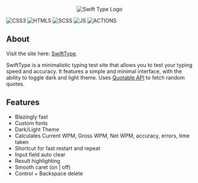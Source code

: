 <p align="center">
  <img src="https://github.com/HauseMasterZ/swift-type/assets/113833707/642fd9c4-6a83-44eb-9f25-f9f1f5235f4b" alt="Swift Type Logo" />
</p>

![CSS3](https://img.shields.io/badge/css3-%231572B6.svg?style=for-the-badge&logo=css3&logoColor=white)
![HTML5](https://img.shields.io/badge/html5-%23E34F26.svg?style=for-the-badge&logo=html5&logoColor=white)
![SCSS](https://img.shields.io/badge/Sass-CC6699?style=for-the-badge&logo=sass&logoColor=white)
![JS](https://img.shields.io/badge/JavaScript-F7DF1E.svg?style=for-the-badge&logo=JavaScript&logoColor=black)
![ACTIONS](https://img.shields.io/badge/GitHub_Actions-2088FF?style=for-the-badge&logo=github-actions&logoColor=black)
## About
Visit the site here: <a href="https://hausemasterz.github.io/swift-type/" target="_blank">SwiftType</a>.


SwiftType is a minimalistic typing test site that allows you to test your typing speed and accuracy. It features a simple and minimal interface, with the ability to toggle dark and light theme. Uses [Quotable API](https://github.com/lukePeavey/quotable) to fetch random quotes.

## Features 
 - Blazingly fast
 - Custom fonts
 - Dark/Light Theme
 - Calculates Current WPM, Gross WPM, Net WPM, accuracy, errors, time taken
 - Shortcut for fast restart and repeat
 - Input field auto clear
 - Result highlighting
 - Smooth caret (on | off)
 - Control + Backspace delete



